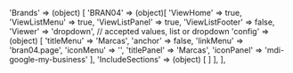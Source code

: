 <!-- IDEAL CONFIGURATION FOR THE MODEL -->

'Brands' => (object) [
    'BRAN04' => (object)[
        'ViewHome' => true,
        'ViewListMenu' => true,
        'ViewListPanel' => true,
        'ViewListFooter' => false,
        'Viewer' => 'dropdown', // accepted values, list or dropdown
        'config' => (object) [
            'titleMenu' => 'Marcas',
            'anchor' =>  false,
            'linkMenu' => 'bran04.page',
            'iconMenu' => '',
            'titlePanel' => 'Marcas',
            'iconPanel' => 'mdi-google-my-business'
        ],
        'IncludeSections' => (object) [
        ]
    ],
],
